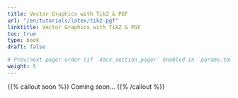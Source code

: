 ```yaml
---
title: Vector Graphics with TikZ & PGF
url: "/en/tutorials/latex/tikz-pgf"
linktitle: Vector Graphics with TikZ & PGF
toc: true
type: book
draft: false

# Prev/next pager order (if `docs_section_pager` enabled in `params.toml`)
weight: 5
---
```


{{% callout soon %}}
Coming soon...
{{% /callout %}}